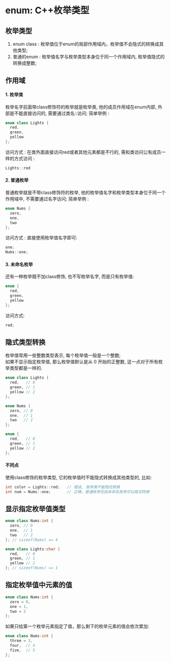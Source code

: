 # enum: C++枚举类型

## 枚举类型
1. enum class : 枚举值位于enum的局部作用域内，枚举值不会隐式的转换成其他类型;
2. 普通的enum : 枚举值名字与枚举类型本身位于同一个作用域内, 枚举值隐式的转换成整数;
 
## 作用域
#### 1. 枚举类
枚举名字前面带class修饰符的枚举就是枚举类, 他的成员作用域在enum内部, 外部是不能直接访问的, 需要通过类名::访问;
简单举例 :  
```cpp
enum class Lights {
  red,
  green,
  yellow
};
```
访问方式 : 在类外面直接访问red或者其他元素都是不行的, 需和类访问公有成员一样的方式访问 :  
```cpp
Lights::red
```

#### 2. 普通枚举
普通枚举就是不带class修饰符的枚举, 他的枚举值名字和枚举类型本身位于同一个作用域中, 不需要通过名字访问;
简单举例 :
```cpp
enum Nums {
  zero,
  one,
  two
};
```
访问方式 : 直接使用枚举值名字即可:  
```cpp
one;
Nums::one;
```

#### 3. 未命名枚举
   还有一种枚举既不加class修饰, 也不写枚举名字, 而是只有枚举值:
```cpp
enum {
  red,
  green,
  yellow
};
```

访问方式:
```cpp
red;
```

## 隐式类型转换
枚举值常用一些整数类型表示, 每个枚举值一般是一个整数;  
如果不显示指定枚举值, 那么枚举值默认是从 0 开始的正整数, 这一点对于所有枚举类型都是一样的.  
```cpp
enum class Lights {
  red,   // 0
  green, // 1
  yellow // 2
};

enum Nums {
  zero, // 0
  one,  // 1
  two   // 2
};

enum {
  red,   // 0
  green, // 1
  yellow // 2
};
```

#### 不同点
使用class修饰的枚举类型, 它的枚举值时不能隐式转换成其他类型的, 比如:  
```cpp
int color = Lights::red;   // 错误, 枚举类不能隐式转换
int num = Nums::one;       // 正确，普通枚举包括未命名枚举可以隐式转换
```

## 显示指定枚举值类型
```cpp
enum class Nums:int {
  zero, // 0
  one,  // 1
  two   // 2
}; // sizeof(Nums) == 4

enum class Lights:char {
  red,   // 0
  green, // 1
  yellow // 2
}; // sizeof(Nums) == 1
```

## 指定枚举值中元素的值
```cpp
enum class Nums:int {
  zero = 0,
  one = 1,
  two = 2
}; 
```

如果只给第一个枚举元素指定了值，那么剩下的枚举元素的值会依次累加:  
```cpp
enum class Nums:int {
  three = 3,
  four,  // 4
  five,  // 5
}; 
```
